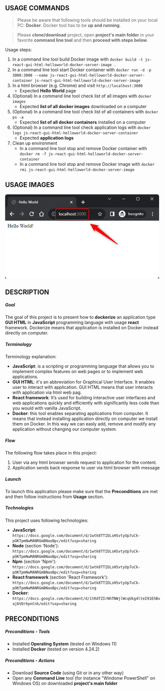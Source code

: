 USAGE COMMANDS
--------------

> Please be aware that following tools should be installed on your local PC: **Docker**. Docker tool has to be **up and running**.

> Please **clone/download** project, open **project's main folder** in your favorite **command line tool** and then **proceed with steps below**. 

Usage steps:
1. In a command line tool build Docker image with `docker build -t js-react-gui-html-helloworld-docker-server-image .`
1. In a command line tool start Docker container with `docker run -d -p 3000:3000 --name js-react-gui-html-helloworld-docker-server-container js-react-gui-html-helloworld-docker-server-image`
1. In a html browser (e.g. Chrome) and visit `http://localhost:3000`
   * Expected **Hello World** page
1. (Optional) In a command line tool check list of all images with `docker images`
   * Expected **list of all docker images** downloaded on a computer
1. (Optional) In a command line tool check list of all containers with `docker ps -a`
   * Expected **list of all docker containers** installed on a computer
1. (Optional) In a command line tool check application logs with `docker logs js-react-gui-html-helloworld-docker-server-container`
   * Expected **application logs**
1. Clean up environment 
     * In a command line tool stop and remove Docker container with `docker rm -f js-react-gui-html-helloworld-docker-server-container`
     * In a command line tool stop and remove Docker image with `docker rmi js-react-gui-html-helloworld-docker-server-image`


USAGE IMAGES
------------

![My Image](readme-images/image-01.png)


DESCRIPTION
-----------

##### Goal
The goal of this project is to present how to **dockerize** an application type **GUI HTML** in **JavaScript** programming language with usage **react** framework. Dockerize means that application is installed on Docker instead directly on computer.

##### Terminology
Terminology explanation:
* **JavaScript**: is a scripting or programming language that allows you to implement complex features on web pages or to implement web applications.
* **GUI HTML**: it's an abbreviation for Graphical User Interface. It enables user to interact with application. GUI HTML means that user interacts with application via html web pag.
* **React framework**: It’s used for building interactive user interfaces and web applications quickly and efficiently with significantly less code than you would with vanilla JavaScript.
* **Docker**: this tool enables separating applications from computer. It means that instead installing application directly on computer we install them on Docker. In this way we can easly add, remove and modify any application without changing our computer system.

##### Flow
The following flow takes place in this project:
1. User via any html browser sends request to application for the content.
1. Application sends back response to user via html browser with message

##### Launch
To launch this application please make sure that the **Preconditions** are met and then follow instructions from **Usage** section.

##### Technologies
This project uses following technologies:
* **JavaScript**: `https://docs.google.com/document/d/1wtk8TTIDLsHSvtyUp7uCk-pOKTpmNwMANRGmBNaoBpc/edit?usp=sharing`
* **Node** (section 'Node'): `https://docs.google.com/document/d/1wtk8TTIDLsHSvtyUp7uCk-pOKTpmNwMANRGmBNaoBpc/edit?usp=sharing`
* **Npm** (section 'Npm'): `https://docs.google.com/document/d/1wtk8TTIDLsHSvtyUp7uCk-pOKTpmNwMANRGmBNaoBpc/edit?usp=sharing`
* **React framework** (section 'React Framework'): `https://docs.google.com/document/d/1wtk8TTIDLsHSvtyUp7uCk-pOKTpmNwMANRGmBNaoBpc/edit?usp=sharing`
* **Docker**: `https://docs.google.com/document/d/1tKdfZIrNhTNWjlWcqUkg4lteI91EhBvaj6VDrhpnCnk/edit?usp=sharing`


PRECONDITIONS
-------------

##### Preconditions - Tools
* Installed **Operating System** (tested on Windows 11)
* Installed **Docker** (tested on version 4.24.2)

##### Preconditions - Actions
* Download **Source Code** (using Git or in any other way) 
* Open any **Command Line** tool (for instance "Windonw PowerShell" on Windows OS) on downloaded **project's main folder**